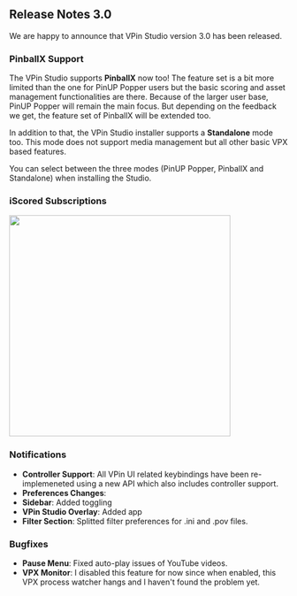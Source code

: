 ## Release Notes 3.0

We are happy to announce that VPin Studio version 3.0 has been released.

### PinballX Support

The VPin Studio supports **PinballX** now too! The feature set is a bit more limited than the one for PinUP Popper users
but the basic scoring and asset management functionalities are there.
Because of the larger user base, PinUP Popper will remain the main focus. But depending on the feedback we get, 
the feature set of PinballX will be extended too.

In addition to that, the VPin Studio installer supports a **Standalone** mode too.
This mode does not support media management but all other basic VPX based features.

You can select between the three modes (PinUP Popper, PinballX and Standalone) when installing the Studio.

### iScored Subscriptions

  <img src="https://raw.githubusercontent.com/syd711/vpin-studio/main/documentation/misc/iScored-logo.png" width="400" />




### Notifications


- **Controller Support**: All VPin UI related keybindings have been re-implemeneted using a new API which also includes controller support.
- **Preferences Changes**: 
- **Sidebar**: Added toggling
- **VPin Studio Overlay**: Added app
- **Filter Section**: Splitted filter preferences for .ini and .pov files.

### Bugfixes

- **Pause Menu**: Fixed auto-play issues of YouTube videos.
- **VPX Monitor**: I disabled this feature for now since when enabled, this VPX process watcher hangs and I haven't found the problem yet.